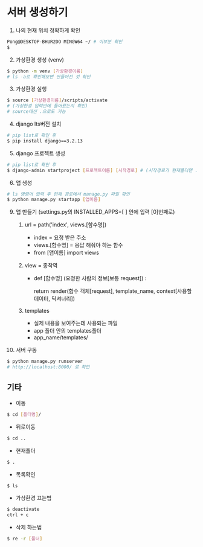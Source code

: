 # 서버 생성하기

1. 나의 현재 위치 정확하게 확인

```bash
Pong@DESKTOP-BHUR2DO MINGW64 ~/ # 이부분 확인
$
```

2. 가상환경 생성 (venv)

```bash
$ python -m venv [가상환경이름]
# ls -a로 확인해보면 만들어진 것 확인
```

3. 가상환경 실행

```bash
$ source [가상환경이름]/scripts/activate
# (가상환경 입력안에 들어왔는지 확인)
# source대신 .으로도 가능
```

4. django lts버전 설치

```bash
# pip list로 확인 후
$ pip install django==3.2.13
```

5. django 프로젝트 생성

```bash
# pip list로 확인 후
$ django-admin startproject [프로젝트이름] [시작경로] # (시작경로가 현재폴더면 .)
```

6. 앱 생성

```bash
# ls 명령어 입력 후 현재 경로에서 manage.py 파일 확인
$ python manage.py startapp [앱이름]
```

9. 앱 만들기 (settings.py의 INSTALLED_APPS=[ ] 안에 입력 [0]번째로)

   1. url = path('index', views.[함수명])
      * index = 요청 받은 주소
      * views.[함수명] = 응답 해줘야 하는 함수
      * from [앱이름] import views 

   2. view = 종착역

      * def [함수명] (요청한 사람의 정보[보통 request]) : 

        return render(함수 객체[request], template_name, context[사용할 데이터, 딕셔너리])

   3. templates 
      * 실제 내용을 보여주는데 사용되는 파일
      * app 폴더 안의 templates폴더
      * app_name/templates/

10. 서버 구동

```bash
$ python manage.py runserver
# http://localhost:8000/ 로 확인
```



## 기타

* 이동

```bash
$ cd [폴더명]/
```

* 뒤로이동

```bash
$ cd ..
```

* 현재폴더

```bash
$ .
```

* 목록확인

```bash
$ ls
```

* 가상환경 끄는법

```bash
$ deactivate
ctrl + c
```

* 삭제 하는법

```bash
$ re -r [폴더]
```

